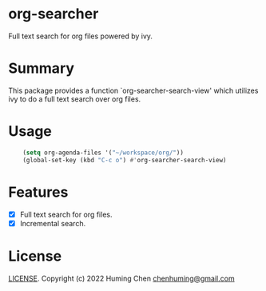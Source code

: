 # org-searcher

Full text search for org files powered by ivy.

# Summary
This package provides a function `org-searcher-search-view' which utilizes ivy to
do a full text search over org files.

# Usage

```lisp
    (setq org-agenda-files '("~/workspace/org/"))
    (global-set-key (kbd "C-c o") #'org-searcher-search-view)
```

# Features

- [x] Full text search for org files.
- [x] Incremental search.

# License

[LICENSE](LICENSE). Copyright (c) 2022 Huming Chen <chenhuming@gmail.com>

